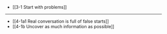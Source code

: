 - [[3-1 Start with problems]]
---
- [[4-1a1 Real conversation is full of false starts]]
- [[4-1b Uncover as much information as possible]]

